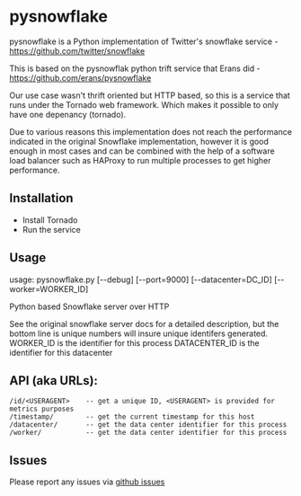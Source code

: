 pysnowflake
===========

pysnowflake is a Python implementation of Twitter's snowflake service - https://github.com/twitter/snowflake

This is based on the pysnowflak python trift service that Erans did - https://github.com/erans/pysnowflake

Our use case wasn't thrift oriented but HTTP based, so this is a service that runs under the 
Tornado web framework.  Which makes it possible to only have one depenancy (tornado).

Due to various reasons this implementation does not reach the performance indicated in the original 
Snowflake implementation, however it is good enough in most cases and can be combined with the 
help of a software load balancer such as HAProxy to run multiple processes to get higher performance.

Installation
------------

* Install Tornado
* Run the service

Usage
-----
usage: pysnowflake.py [--debug] [--port=9000] [--datacenter=DC_ID] [--worker=WORKER_ID]

Python based Snowflake server over HTTP


See the original snowflake server docs for a detailed description, but the bottom line is
unique numbers will insure unique identifers generated.
  WORKER_ID is the identifier for this process 
  DATACENTER_ID is the identifier for this datacenter

API (aka URLs):
----

    /id/<USERAGENT>    -- get a unique ID, <USERAGENT> is provided for metrics purposes
    /timestamp/        -- get the current timestamp for this host
    /datacenter/       -- get the data center identifier for this process
    /worker/           -- get the data center identifier for this process


Issues
------

Please report any issues via [github issues](https://github.com/koblas/pysnowflake/issues)
